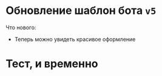 # Обновление шаблон бота `v5`
Что нового:
* Теперь можно увидеть красивое оформление
# Тест, и временно
<a href="https://media.discordapp.net/attachments/757169876451196969/855816652397871104/Screenshot_2021-06-19-17-27-15-26.png"></a>
